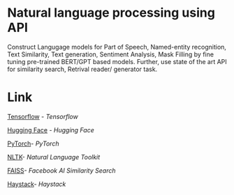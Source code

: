 
# Natural language processing using API

Construct Langugage models for Part of Speech, Named-entity recognition, Text Similarity, Text generation, Sentiment Analysis, Mask Filling
 by fine tuning pre-trained BERT/GPT based models. Further, use state of the art API for similarity search, Retrival reader/ generator task.

# Link
[Tensorflow](https://www.tensorflow.org/api_docs) - _Tensorflow_

[Hugging Face](https://huggingface.co/) - _Hugging Face_

[PyTorch](https://pytorch.org/)- _PyTorch_

[NLTK](https://www.nltk.org/)- _Natural Language Toolkit_

[FAISS](https://ai.facebook.com/tools/faiss/)- _Facebook AI Similarity Search_

[Haystack](https://haystack.deepset.ai/overview/get-started)- _Haystack_
